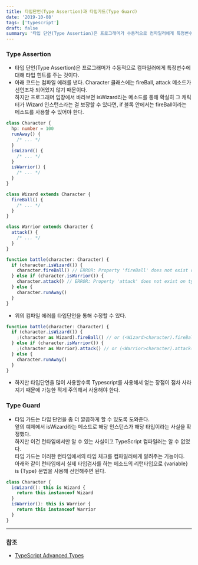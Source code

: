 ```yaml
---
title: 타입단언(Type Assertion)과 타입가드(Type Guard)
date: '2019-10-08'
tags: ['typescript']
draft: false
summary: '타입 단언(Type Assertion)은 프로그래머가 수동적으로 컴파일러에게 특정변수에 대해 타입 힌트를 주는 것이다.'
---
```


### Type Assertion

- 타입 단언(Type Assertion)은 프로그래머가 수동적으로 컴파일러에게 특정변수에 대해 타입 힌트를 주는 것이다.
- 아래 코드는 컴파일 에러를 낸다. Character 클래스에는 fireBall, attack 메소드가 선언조차 되어있지 않기 때문이다.<br />
  하지만 프로그래머 입장에서 바라보면 isWizard라는 메소드를 통해 확실히 그 캐릭터가 Wizard 인스턴스라는 걸 보장할 수 있다면, if 블록 안에서는 fireBall이라는 메소드를 사용할 수 있어야 한다.

```ts
class Character {
  hp: number = 100
  runAway() {
    /* ... */
  }
  isWizard() {
    /* ... */
  }
  isWarrior() {
    /* ... */
  }
}

class Wizard extends Character {
  fireBall() {
    /* ... */
  }
}

class Warrior extends Character {
  attack() {
    /* ... */
  }
}

function battle(character: Character) {
  if (character.isWizard()) {
    character.fireBall() // ERROR: Property 'fireBall' does not exist on type 'Character'.
  } else if (character.isWarrior()) {
    character.attack() // ERROR: Property 'attack' does not exist on type 'Character'.
  } else {
    character.runAway()
  }
}
```

- 위의 컴파일 에러를 타입단언을 통해 수정할 수 있다.

```ts
function battle(character: Character) {
  if (character.isWizard()) {
    ;(character as Wizard).fireBall() // or (<Wizard>character).fireBall()
  } else if (character.isWarrior()) {
    ;(character as Warrior).attack() // or (<Warrior>character).attack();
  } else {
    character.runAway()
  }
}
```

- 하지만 타입단언을 많이 사용할수록 Typescript를 사용해서 얻는 장점이 점차 사라지기 때문에 가능한 적게 주의해서 사용해야 한다.

### Type Guard

- 타입 가드는 타입 단언을 좀 더 깔끔하게 할 수 있도록 도와준다.<br />
  앞의 예제에서 isWizard라는 메소드로 해당 인스턴스가 해당 타입이라는 사실을 확정했다.<br />
  하지만 이건 런타임에서만 알 수 있는 사실이고 TypeScript 컴파일러는 알 수 없었다.<br />
  타입 가드는 이러한 런타임에서의 타입 체크를 컴파일러에게 알려주는 기능이다.<br />
  아래와 같이 런타임에서 실제 타입검사를 하는 메소드의 리턴타입으로 \{variable\} is \{Type\} 문법을 사용해 선언해주면 된다.

```ts
class Character {
  isWizard(): this is Wizard {
    return this instanceof Wizard
  }
  isWarrior(): this is Warrior {
    return this instanceof Warrior
  }
}
```

---

### 참조

- [TypeScript Advanced Types](https://typescript-kr.github.io/pages/advanced-types.html)
